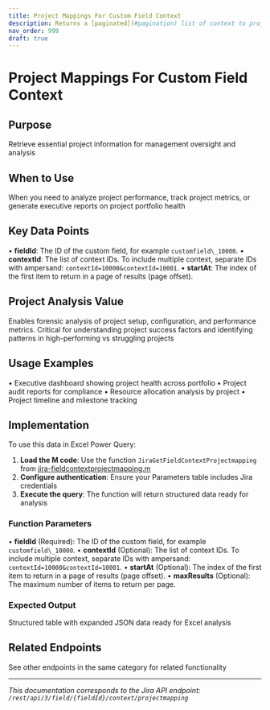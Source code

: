 ```yaml
---
title: Project Mappings For Custom Field Context
description: Returns a [paginated](#pagination) list of context to project mappings for a custom field. The result can be filtered by `contextId`. Otherwise, all m...
nav_order: 999
draft: true
---
```


# Project Mappings For Custom Field Context

## Purpose
Retrieve essential project information for management oversight and analysis

## When to Use
When you need to analyze project performance, track project metrics, or generate executive reports on project portfolio health

## Key Data Points
• **fieldId**: The ID of the custom field, for example `customfield\_10000`.
• **contextId**: The list of context IDs. To include multiple context, separate IDs with ampersand: `contextId=10000&contextId=10001`.
• **startAt**: The index of the first item to return in a page of results (page offset).

## Project Analysis Value
Enables forensic analysis of project setup, configuration, and performance metrics. Critical for understanding project success factors and identifying patterns in high-performing vs struggling projects

## Usage Examples
• Executive dashboard showing project health across portfolio
• Project audit reports for compliance
• Resource allocation analysis by project
• Project timeline and milestone tracking

## Implementation
To use this data in Excel Power Query:

1. **Load the M code**: Use the function `JiraGetFieldContextProjectmapping` from [jira-fieldcontextprojectmapping.m](../assets/jira-fieldcontextprojectmapping.m)
2. **Configure authentication**: Ensure your Parameters table includes Jira credentials
3. **Execute the query**: The function will return structured data ready for analysis

### Function Parameters
• **fieldId** (Required): The ID of the custom field, for example `customfield\_10000`.
• **contextId** (Optional): The list of context IDs. To include multiple context, separate IDs with ampersand: `contextId=10000&contextId=10001`.
• **startAt** (Optional): The index of the first item to return in a page of results (page offset).
• **maxResults** (Optional): The maximum number of items to return per page.

### Expected Output
Structured table with expanded JSON data ready for Excel analysis

## Related Endpoints
See other endpoints in the same category for related functionality

---
*This documentation corresponds to the Jira API endpoint: `/rest/api/3/field/{fieldId}/context/projectmapping`*
